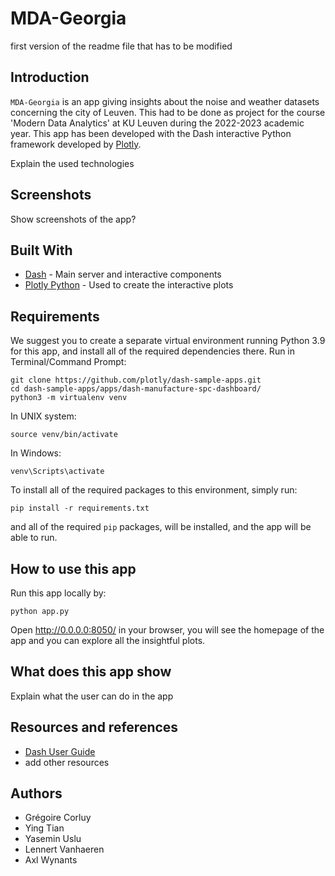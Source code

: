 # MDA-Georgia

first version of the readme file that has to be modified

## Introduction
`MDA-Georgia` is an app giving insights about the noise and weather datasets concerning the city of Leuven. 
This had to be done as project for the course 'Modern Data Analytics' at KU Leuven during the 2022-2023 academic year.
This app has been developed with the Dash interactive Python framework developed by [Plotly](https//plot.ly/).

Explain the used technologies

## Screenshots
Show screenshots of the app?


## Built With
* [Dash](https://dash.plot.ly/) - Main server and interactive components 
* [Plotly Python](https://plot.ly/python/) - Used to create the interactive plots

## Requirements
We suggest you to create a separate virtual environment running Python 3.9 for this app, and install all of the required dependencies there. Run in Terminal/Command Prompt:

```
git clone https://github.com/plotly/dash-sample-apps.git
cd dash-sample-apps/apps/dash-manufacture-spc-dashboard/
python3 -m virtualenv venv
```
In UNIX system: 

```
source venv/bin/activate
```
In Windows: 

```
venv\Scripts\activate
```

To install all of the required packages to this environment, simply run:

```
pip install -r requirements.txt
```

and all of the required `pip` packages, will be installed, and the app will be able to run.


## How to use this app

Run this app locally by:
```
python app.py
```
Open http://0.0.0.0:8050/ in your browser, you will see the homepage of the app and you can explore all the insightful plots.


## What does this app show

Explain what the user can do in the app

## Resources and references
* [Dash User Guide](https://dash.plot.ly/)
* add other resources

## Authors
* Grégoire Corluy
* Ying Tian
* Yasemin Uslu
* Lennert Vanhaeren
* Axl Wynants
